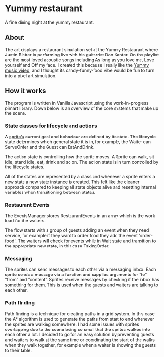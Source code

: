 <h1>Yummy restaurant</h1> 
A fine dining night at the yummy restaurant. 

<h2>About</h2> 
The art displays a restaurant simulation set at the Yummy Restaurant where Justin Bieber is performing live with his guitarrist Dan Kanter. On the playlist are the most loved acoustic songs including As long as you love me, Love yourself and Off my face. I created this because I really like the <a href="https://www.youtube.com/watch?v=8EJ3zbKTWQ8&list=RD8EJ3zbKTWQ8&start_radio=1">Yummy music video</a>, and I thought its candy-funny-food vibe would be fun to turn into a pixel art simulation.

<h2>How it works</h2> 

The program is written in Vanilla Javascript using the work-in-progress <a href="https://github.com/lovejansson/pimart">pimart</a> library. Down below is an overview of the core systems that make up the scene.

<h3>State classes for lifecycle and actions</h3>

<p>A <abbr title="2D image or animation in the scene, i.e. one of the guests or waiters">sprite's</abbr> current goal and behaviour are defined by its state. The lifecycle state determines which general state it is in, for example, the Waiter can ServeOrder and the Guest can EatAndDrink. 

The action state is controlling how the sprite moves. A Sprite can walk, sit idle, stand idle, eat, drink and so on. The action state is in turn controlled by the lifecycle states. 

All of the states are represented by a class and whenever a sprite enters a new state a new state instance is created. This felt like the cleaner approach compared to keeping all state objects alive and resetting internal variables when transitioning between states. </p>

<h3> Restaurant Events</h3>

<p>The EventsManager stores RestaurantEvents in an array  which is the work load for the waiters. 

The flow starts with a group of guests adding an event when they need service, for example if they want to order food they add the event 'order-food'. The waiters will check for events while in Wait state and transition to the appropriate new state, in this case TakingOrder.</p>

<h3>Messaging</h3>

<p>The sprites can send messages to each other via a messaging inbox. Each sprite sends a message via a function and supplies arguments for ”to” ”from” and ”content”. Sprites receive messages by checking if the inbox has something for them. This is used when the guests and waiters are talking to each other.</p>
<h3>Path finding</h3>

<p>Path finding is a technique for creating paths in a grid system. In this case the A* algorithm is used to generate the paths from start to end whenever the sprites are walking somewhere. I had some issues with sprites overlapping due to the scene being so small that the sprites walked into each other a lot. I decided to go for an easy solution by preventing guests and waiters to walk at the same time or coordinating the start of the walks when they walk together, for example when a waiter is showing the guests to their table.</p>
